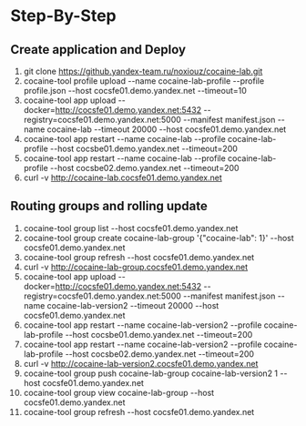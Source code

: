# Step-By-Step

## Create application and Deploy

1. git clone https://github.yandex-team.ru/noxiouz/cocaine-lab.git
2. cocaine-tool profile upload --name cocaine-lab-profile --profile profile.json --host cocsfe01.demo.yandex.net --timeout=10
3. cocaine-tool app upload --docker=http://cocsfe01.demo.yandex.net:5432 --registry=cocsfe01.demo.yandex.net:5000 --manifest manifest.json --name cocaine-lab --timeout 20000 --host cocsfe01.demo.yandex.net
4. cocaine-tool app restart --name cocaine-lab --profile cocaine-lab-profile --host cocsbe01.demo.yandex.net --timeout=200
5. cocaine-tool app restart --name cocaine-lab --profile cocaine-lab-profile --host cocsbe02.demo.yandex.net --timeout=200
6. curl -v http://cocaine-lab.cocsfe01.demo.yandex.net


## Routing groups and rolling update
1. cocaine-tool group list --host cocsfe01.demo.yandex.net
2. cocaine-tool group create cocaine-lab-group '{"cocaine-lab": 1}' --host cocsfe01.demo.yandex.net
3. cocaine-tool group refresh --host cocsfe01.demo.yandex.net
4. curl -v http://cocaine-lab-group.cocsfe01.demo.yandex.net
5. cocaine-tool app upload --docker=http://cocsfe01.demo.yandex.net:5432 --registry=cocsfe01.demo.yandex.net:5000 --manifest manifest.json --name cocaine-lab-version2 --timeout 20000 --host cocsfe01.demo.yandex.net
6. cocaine-tool app restart --name cocaine-lab-version2 --profile cocaine-lab-profile --host cocsbe01.demo.yandex.net --timeout=200
6. cocaine-tool app restart --name cocaine-lab-version2 --profile cocaine-lab-profile --host cocsbe02.demo.yandex.net --timeout=200
7. curl -v http://cocaine-lab-version2.cocsfe01.demo.yandex.net
8. cocaine-tool group push cocaine-lab-group cocaine-lab-version2 1 --host cocsfe01.demo.yandex.net
9. cocaine-tool group view cocaine-lab-group --host cocsfe01.demo.yandex.net
10. cocaine-tool group refresh --host cocsfe01.demo.yandex.net
